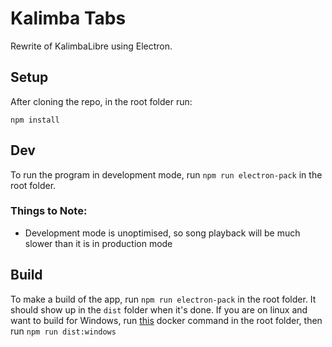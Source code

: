 # Kalimba Tabs

Rewrite of KalimbaLibre using Electron.

## Setup

After cloning the repo, in the root folder run:

`npm install`

## Dev

To run the program in development mode, run `npm run electron-pack` in the root folder.

### Things to Note:

- Development mode is unoptimised, so song playback will be much slower than it is in production mode

## Build

To make a build of the app, run `npm run electron-pack` in the root folder. It should show up in the `dist` folder when it's done.
If you are on linux and want to build for Windows, run [this](https://gist.githubusercontent.com/jamzi/aff85aa192b8addab2b560db5d849a2a/raw/70c5b6f5816cc8b743853dae7b335418faa18b1f/gistfile1.txt) docker command in the root folder, then run `npm run dist:windows`
